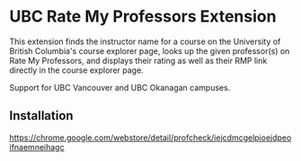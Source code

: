 # UBC Rate My Professors Extension

This extension finds the instructor name for a course on the University of British Columbia's course explorer page, looks up the given professor(s) on Rate My Professors, and displays their rating as well as their RMP link directly in the course explorer page.

Support for UBC Vancouver and UBC Okanagan campuses.

## Installation

https://chrome.google.com/webstore/detail/profcheck/iejcdmcgelpioejdpeoifnaemneihagc
